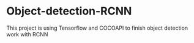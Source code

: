 # Object-detection-RCNN
This project is using Tensorflow and COCOAPI to finish object detection work with RCNN
